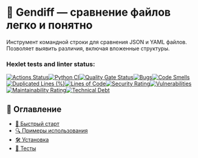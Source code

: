 # 🧭 Gendiff — сравнение файлов легко и понятно
Инструмент командной строки для сравнения JSON и YAML файлов.
Позволяет выявить различия, включая вложенные структуры.


### Hexlet tests and linter status:
[![Actions Status](https://github.com/iliatur/python-project-50/actions/workflows/hexlet-check.yml/badge.svg)](https://github.com/iliatur/python-project-50/actions)[![Python CI](https://github.com/iliatur/python-project-50/actions/workflows/pyci.yml/badge.svg)](https://github.com/iliatur/python-project-50/actions/workflows/pyci.yml)[![Quality Gate Status](https://sonarcloud.io/api/project_badges/measure?project=iliatur_python-project-50&metric=alert_status)](https://sonarcloud.io/summary/new_code?id=iliatur_python-project-50)[![Bugs](https://sonarcloud.io/api/project_badges/measure?project=iliatur_python-project-50&metric=bugs)](https://sonarcloud.io/summary/new_code?id=iliatur_python-project-50)[![Code Smells](https://sonarcloud.io/api/project_badges/measure?project=iliatur_python-project-50&metric=code_smells)](https://sonarcloud.io/summary/new_code?id=iliatur_python-project-50)[![Duplicated Lines (%)](https://sonarcloud.io/api/project_badges/measure?project=iliatur_python-project-50&metric=duplicated_lines_density)](https://sonarcloud.io/summary/new_code?id=iliatur_python-project-50)[![Lines of Code](https://sonarcloud.io/api/project_badges/measure?project=iliatur_python-project-50&metric=ncloc)](https://sonarcloud.io/summary/new_code?id=iliatur_python-project-50)[![Security Rating](https://sonarcloud.io/api/project_badges/measure?project=iliatur_python-project-50&metric=security_rating)](https://sonarcloud.io/summary/new_code?id=iliatur_python-project-50)[![Vulnerabilities](https://sonarcloud.io/api/project_badges/measure?project=iliatur_python-project-50&metric=vulnerabilities)](https://sonarcloud.io/summary/new_code?id=iliatur_python-project-50)[![Maintainability Rating](https://sonarcloud.io/api/project_badges/measure?project=iliatur_python-project-50&metric=sqale_rating)](https://sonarcloud.io/summary/new_code?id=iliatur_python-project-50)[![Technical Debt](https://sonarcloud.io/api/project_badges/measure?project=iliatur_python-project-50&metric=sqale_index)](https://sonarcloud.io/summary/new_code?id=iliatur_python-project-50)


## 🧱 Оглавление

- [🚀 Быстрый старт](#-быстрый-старт)
- [🔍 Примеры использования](#-примеры-использования)
- [🛠 Установка](#-установка)
- [🧪 Тесты](#-тесты)



